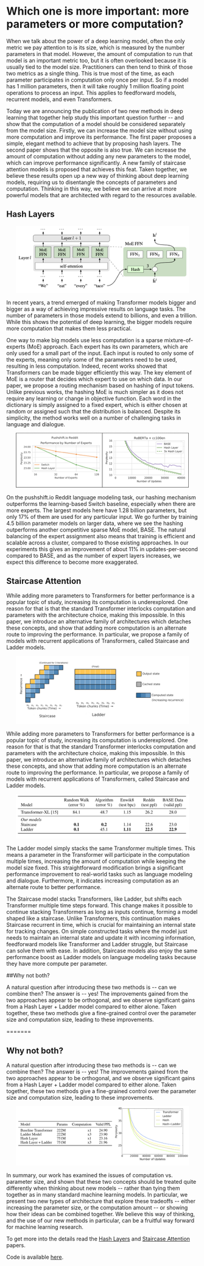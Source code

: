 # Which one is more important: more parameters or more computation?

When we talk about the power of a deep learning model, often the only metric we pay attention to is its size, which is measured by the number parameters in that model. However, the amount of computation to run that model is an important metric too, but it is often overlooked because it is usually tied to the model size. Practitioners can then tend to think of those two metrics as a single thing. This is true most of the time, as each parameter participates in computation only once per input. So if a model has 1 million parameters, then it will take roughly 1 million floating point operations to process an input. This applies to feedforward models, recurrent models, and even Transformers.

Today we are announcing the publication of two new methods in deep learning that together help study this important question further -- and show that the computation of a model should be considered separately from the model size. Firstly, we can increase the model size without using more computation and improve its performance. The first paper proposes a simple, elegant method to achieve that by proposing hash layers. The second paper shows that the opposite is also true. We can increase the amount of computation without adding any new parameters to the model, which can improve performance significantly. A new family of staircase attention models is proposed that achieves this feat. Taken together, we believe these results open up a new way of thinking about deep learning models, requiring us to disentangle the concepts of parameters and computation. Thinking in this way, we believe we can arrive at more powerful models that are architected with regard to the resources available. 

## Hash Layers

<p align="center"><img width="90%" src="figs/hash.png" /></p>


In recent years, a trend emerged of making Transformer models bigger and bigger as a way of achieving impressive results on language tasks. The number of parameters in those models extend to billions, and even a trillion. While this shows the potential of deep learning, the bigger models require more computation that makes them less practical. 

One way to make big models use less computation is a sparse mixture-of-experts (MoE) approach. Each expert has its own parameters, which are only used for a small part of the input. Each input is routed to only some of the experts, meaning only some of the parameters need to be used, resulting in less computation. Indeed, recent works showed that Transformers can be made bigger efficiently this way. The key element of MoE is a router that decides which expert to use on which data. 
In our paper, we propose a routing mechanism based on hashing of input tokens. Unlike previous works, the hashing MoE is much simpler as it does not require any learning or change in objective function. Each word in the dictionary is simply assigned to a fixed expert, which is either chosen at random or assigned such that the distribution is balanced. Despite its simplicity, the method works well on a number of challenging tasks in language and dialogue.
 
<p align="center"><img width="90%" src="figs/hash_results.png" /></p>

On the pushshift.io Reddit language modeling task, our hashing mechanism outperforms the learning-based Switch baseline, especially when there are more experts. The largest models here have 1.28 billion parameters, but only 17% of them are used for any particular input. We go further by training 4.5 billion parameter models on larger data, where we see the hashing outperforms another competitive sparse MoE model, BASE. The natural balancing of the expert assignment also means that training is efficient and scalable across a cluster, compared to those existing approaches. In our experiments this gives an improvement of about 11% in updates-per-second compared to BASE, and as the number of expert layers increases, we expect this difference to become more exaggerated.

## Staircase Attention

While adding more parameters to Transformers for better performance is a popular topic of study, increasing its computation is underexplored. One reason for that is that the standard Transformer interlocks computation and parameters with the architecture choice, making this impossible.  In this paper, we introduce an alternative family of architectures which detaches these concepts, and show that adding more computation is an alternate route to improving the performance. In particular, we propose a family of models with recurrent applications of Transformers, called Staircase and Ladder models. 

<p align="center"><img width="90%" src="figs/staircase.png" /></p>

While adding more parameters to Transformers for better performance is a popular topic of study, increasing its computation is underexplored. One reason for that is that the standard Transformer interlocks computation and parameters with the architecture choice, making this impossible.  In this paper, we introduce an alternative family of architectures which detaches these concepts, and show that adding more computation is an alternate route to improving the performance. In particular, we propose a family of models with recurrent applications of Transformers, called Staircase and Ladder models. 

<p align="center"><img width="90%" src="figs/staircase_results.png" /></p>

The Ladder model simply stacks the same Transformer multiple times. This means a parameter in the Transformer will participate in the computation multiple times, increasing the amount of computation while keeping the model size fixed. This straightforward modification brings a significant performance improvement to real-world tasks such as language modeling and dialogue. Furthermore, it indicates increasing computation as an alternate route to better performance. 

The Staircase model stacks Transformers, like Ladder, but shifts each Transformer multiple time steps forward. This change makes it possible to continue stacking Transformers as long as inputs continue, forming a model shaped like a staircase. Unlike Transformers, this continuation makes Staircase recurrent in time, which is crucial for maintaining an internal state for tracking changes. On simple constructed tasks where the model just needs to maintain an internal state and update it with incoming information, feedforward models like Transformer and Ladder struggle, but Staircase can solve them with ease. In addition, Staircase models also enjoy the same performance boost as Ladder models on language modeling tasks because they have more compute per parameter.

##Why not both?

A natural question after introducing these two methods is -- can we combine then? The answer is -- yes! The improvements gained from the two approaches appear to be orthogonal, and we observe significant gains from a Hash Layer + Ladder model compared to either alone. Taken together, these two methods give a fine-grained control over the parameter size and computation size, leading to these improvements.

=======
## Why not both?

A natural question after introducing these two methods is -- can we combine then? The answer is -- yes! The improvements gained from the two approaches appear to be orthogonal, and we observe significant gains from a Hash Layer + Ladder model compared to either alone. Taken together, these two methods give a fine-grained control over the parameter size and computation size, leading to these improvements.

<p align="center"><img width="90%" src="figs/hash_ladder_results.png" /></p>

In summary, our work has examined the issues of computation vs. parameter size, and shown that these two concepts should be treated quite differently when thinking about new models -- rather than tying them together as in many standard machine learning models. In particular, we present two new types of architecture that explore these tradeoffs -- either increasing the parameter size, or the computation amount -- or showing how their ideas can be combined together. We believe this way of thinking, and the use of our new methods in particular, can be a fruitful way forward for machine learning research.


To get more into the details read the [Hash Layers](https://arxiv.org/abs/2106.04426)
and [Staircase Attention](https://arxiv.org/abs/2106.04279) papers.

Code is available [here](https://github.com/facebookresearch/ParlAI/tree/master/projects/params_vs_compute/hash_ladder).
